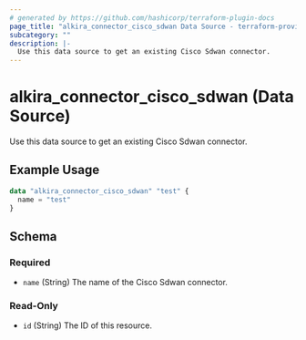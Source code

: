 ```yaml
---
# generated by https://github.com/hashicorp/terraform-plugin-docs
page_title: "alkira_connector_cisco_sdwan Data Source - terraform-provider-alkira"
subcategory: ""
description: |-
  Use this data source to get an existing Cisco Sdwan connector.
---
```


# alkira_connector_cisco_sdwan (Data Source)

Use this data source to get an existing Cisco Sdwan connector.

## Example Usage

```terraform
data "alkira_connector_cisco_sdwan" "test" {
  name = "test"
}
```

<!-- schema generated by tfplugindocs -->
## Schema

### Required

- `name` (String) The name of the Cisco Sdwan connector.

### Read-Only

- `id` (String) The ID of this resource.


